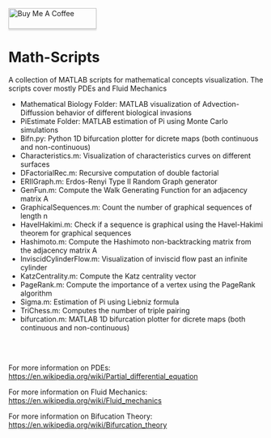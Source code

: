  <a href="https://www.buymeacoffee.com/BambooFlower" target="_blank"><img src="https://www.buymeacoffee.com/assets/img/custom_images/orange_img.png" alt="Buy Me A Coffee" style="height: 41px !important;width: 174px !important;box-shadow: 0px 3px 2px 0px rgba(190, 190, 190, 0.5) !important;-webkit-box-shadow: 0px 3px 2px 0px rgba(190, 190, 190, 0.5) !important;" ></a> 


# Math-Scripts

A collection of MATLAB scripts for mathematical concepts visualization. The scripts cover mostly PDEs and Fluid Mechanics

- Mathematical Biology Folder: MATLAB visualization of Advection-Diffussion behavior of different biological invasions 
- PiEstimate Folder: MATLAB estimation of Pi using Monte Carlo simulations
- Bifn.py: Python 1D bifurcation plotter for dicrete maps (both continuous and non-continuous)
- Characteristics.m: Visualization of characteristics curves on different surfaces
- DFactorialRec.m: Recursive computation of double factorial
- ERIIGraph.m: Erdos-Renyi Type II Random Graph generator 
- GenFun.m: Compute the Walk Generating Function for an adjacency matrix A
- GraphicalSequences.m: Count the number of graphical sequences of length n
- HavelHakimi.m: Check if a sequence is graphical using the Havel-Hakimi theorem for graphical sequences 
- Hashimoto.m: Compute the Hashimoto non-backtracking matrix from the adjacency matrix A
- InviscidCylinderFlow.m: Visualization of inviscid flow past an infinite cylinder 
- KatzCentrality.m: Compute the Katz centrality vector 
- PageRank.m: Compute the importance of a vertex using the PageRank algorithm
- Sigma.m: Estimation of Pi using Liebniz formula
- TriChess.m: Computes the number of triple pairing
- bifurcation.m: MATLAB 1D bifurcation plotter for dicrete maps (both continuous and non-continuous)


<br/><br/>

For more information on PDEs: https://en.wikipedia.org/wiki/Partial_differential_equation

For more information on Fluid Mechanics: https://en.wikipedia.org/wiki/Fluid_mechanics

For more information on Bifucation Theory: https://en.wikipedia.org/wiki/Bifurcation_theory

